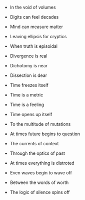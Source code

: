- In the void of volumes
- Digits can feel decades
- Mind can measure matter
- Leaving ellipsis for cryptics 

- When truth is episoidal 
- Divergence is real
- Dichotomy is near
- Dissection is dear

- Time freezes itself
- Time is a metric
- Time is a feeling
- Time opens up itself
- To the multitude of mutations

- At times future begins to question 
- The currents of context
- Through the optics of past 

- At times everything is distroted
- Even waves begin to wave off

- Between the words of worth
- The logic of silence spins off
